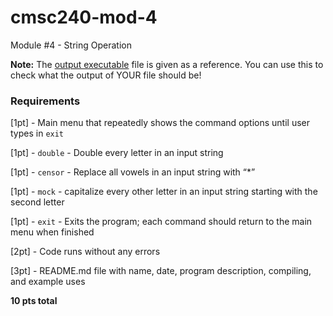 # cmsc240-mod-4
Module #4 - String Operation

**Note:** The [output executable](string_op_KEY) file is given as a reference. You can use this to check what the output of YOUR file should be!

### Requirements

[1pt] - Main menu that repeatedly shows the command options until user types in `exit`

[1pt] - `double` - Double every letter in an input string

[1pt] - `censor` - Replace all vowels in an input string with “*”

[1pt] - `mock` - capitalize every other letter in an input string starting with the second letter

[1pt] - `exit` - Exits the program; each command should return to the main menu when finished

[2pt] - Code runs without any errors

[3pt] - README.md file with name, date, program description, compiling, and example uses

**10 pts total**
